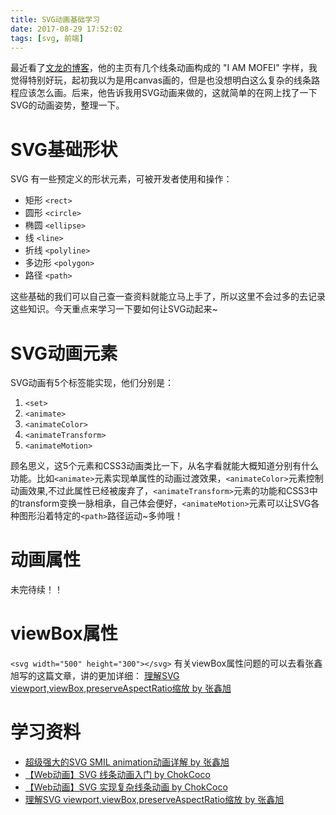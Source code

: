 ```yaml
---
title: SVG动画基础学习
date: 2017-08-29 17:52:02
tags: [svg, 前端]
---
```

最近看了[文龙的博客](http://www.zhuwenlong.com)，他的主页有几个线条动画构成的 "I AM MOFEI" 字样，我觉得特别好玩，起初我以为是用canvas画的，但是也没想明白这么复杂的线条路程应该怎么画。后来，他告诉我用SVG动画来做的，这就简单的在网上找了一下SVG的动画姿势，整理一下。
<!--more--> 

# SVG基础形状
SVG 有一些预定义的形状元素，可被开发者使用和操作：
* 矩形 `<rect>`
* 圆形 `<circle>`
* 椭圆 `<ellipse>`
* 线 `<line>`
* 折线 `<polyline>`
* 多边形 `<polygon>`
* 路径 `<path>`

这些基础的我们可以自己查一查资料就能立马上手了，所以这里不会过多的去记录这些知识。今天重点来学习一下要如何让SVG动起来~<i class="em em-horse"></i>

# SVG动画元素
SVG动画有5个标签能实现，他们分别是：
1. `<set>`
2. `<animate>`
3. `<animateColor>`
4. `<animateTransform>`
5. `<animateMotion>`

顾名思义，这5个元素和CSS3动画类比一下，从名字看就能大概知道分别有什么功能。比如`<animate>`元素实现单属性的动画过渡效果，`<animateColor>`元素控制动画效果,不过此属性已经被废弃了<i class="em em-cry"></i>，`<animateTransform>`元素的功能和CSS3中的transform变换一脉相承，自己体会便好，`<animateMotion>`元素可以让SVG各种图形沿着特定的`<path>`路径运动~多帅哦！

# 动画属性
未完待续！！

# viewBox属性

`<svg width="500" height="300"></svg>`
有关viewBox属性问题的可以去看张鑫旭写的这篇文章，讲的更加详细：
[理解SVG viewport,viewBox,preserveAspectRatio缩放 by 张鑫旭](http://www.zhangxinxu.com/wordpress/2014/08/svg-viewport-viewbox-preserveaspectratio/)

# 学习资料
- [超级强大的SVG SMIL animation动画详解 by 张鑫旭](http://www.zhangxinxu.com/wordpress/2014/08/so-powerful-svg-smil-animation/)
- [【Web动画】SVG 线条动画入门 by ChokCoco](http://www.cnblogs.com/coco1s/p/6225973.html)
- [【Web动画】SVG 实现复杂线条动画 by ChokCoco](http://www.cnblogs.com/coco1s/p/6230165.html)
- [理解SVG viewport,viewBox,preserveAspectRatio缩放 by 张鑫旭](http://www.zhangxinxu.com/wordpress/2014/08/svg-viewport-viewbox-preserveaspectratio/)
